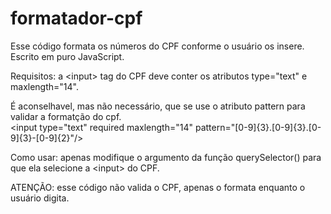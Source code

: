# formatador-cpf
Esse código formata os números do CPF conforme o usuário os insere. Escrito em puro JavaScript.

Requisitos:
a \<input\> tag do CPF deve conter os atributos type="text" e maxlength="14".


É aconselhavel, mas não necessário, que se use o atributo pattern para validar a formatção do cpf.</br>
\<input type="text" required maxlength="14" pattern="[0-9]{3}.[0-9]{3}.[0-9]{3}-[0-9]{2}"/\>



Como usar:
apenas modifique o argumento da função querySelector() para que ela selecione a \<input\> do CPF.

ATENÇÃO: esse código não valida o CPF, apenas o formata enquanto o usuário digita.
